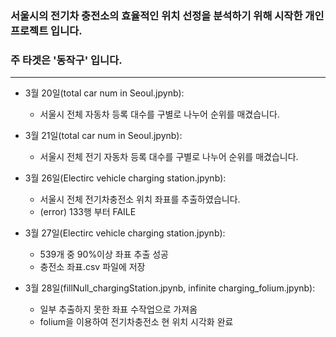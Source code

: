 ### 서울시의 전기차 충전소의 효율적인 위치 선정을 분석하기 위해 시작한 개인 프로젝트 입니다.
### 주 타겟은 '동작구' 입니다.
<hr/>

* 3월 20일(total car num in Seoul.jpynb):
  * 서울시 전체 자동차 등록 대수를 구별로 나누어 순위를 매겼습니다.
  
* 3월 21일(total car num in Seoul.jpynb):
  * 서울시 전체 전기 자동차 등록 대수를 구별로 나누어 순위를 매겼습니다.
  
* 3월 26일(Electirc vehicle charging station.jpynb):
  * 서울시 전체 전기차충전소 위치 좌표를 추출하였습니다.
  * (error) 133행 부터 FAILE
  
* 3월 27일(Electirc vehicle charging station.jpynb):
  * 539개 중 90%이상 좌표 추출 성공
  * 충전소 좌표.csv 파일에 저장
  
* 3월 28일(fillNull_chargingStation.jpynb, infinite charging_folium.jpynb):
  * 일부 추출하지 못한 좌표 수작업으로 가져옴
  * folium을 이용하여 전기차충전소 현 위치 시각화 완료
